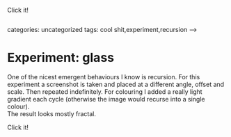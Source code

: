 <!--
  id: 2553
  date: 2014-06-22T15:25:56
  modified: 2015-10-25T06:59:52
  slug: experiment-glass
  type: post
  excerpt: <p>One of the nicest emergent behaviours I know is recursion. For this experiment a screenshot is taken and placed at a different angle, offset and scale. Then repeated indefinitely. For colouring I added a really light gradient each cycle (otherwise the image would recurse into a single colour). The result looks mostly fractal.</p> 
  content: <p>One of the nicest emergent behaviours I know is recursion. For this experiment a screenshot is taken and placed at a different angle, offset and scale. Then repeated indefinitely. For colouring I added a really light gradient each cycle (otherwise the image would recurse into a single colour).<br /> The result looks mostly fractal.</p> <p><!--more--></p> <p>Click it!</p> <pre><code data-language="javascript" data-src="/wordpress/wp-content/themes/sjeiti/static/experiment/glass.js"></code></pre> 
  categories: uncategorized
  tags: cool shit,experiment,recursion
-->

# Experiment: glass

<p>One of the nicest emergent behaviours I know is recursion. For this experiment a screenshot is taken and placed at a different angle, offset and scale. Then repeated indefinitely. For colouring I added a really light gradient each cycle (otherwise the image would recurse into a single colour).<br />
The result looks mostly fractal.</p>
<p><!--more--></p>
<p>Click it!</p>
<pre><code data-language="javascript" data-src="/wordpress/wp-content/themes/sjeiti/static/experiment/glass.js"></code></pre>

